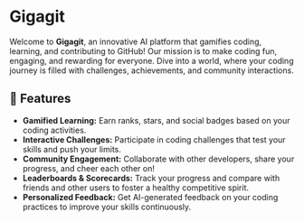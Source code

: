 # Gigagit

Welcome to **Gigagit**, an innovative AI platform that gamifies coding, learning, and contributing to GitHub! Our mission is to make coding fun, engaging, and rewarding for everyone. Dive into a world, where your coding journey is filled with challenges, achievements, and community interactions.

## 🌟 Features

- **Gamified Learning:** Earn ranks, stars, and social badges based on your coding activities.
- **Interactive Challenges:** Participate in coding challenges that test your skills and push your limits.
- **Community Engagement:** Collaborate with other developers, share your progress, and cheer each other on!
- **Leaderboards & Scorecards:** Track your progress and compare with friends and other users to foster a healthy competitive spirit.
- **Personalized Feedback:** Get AI-generated feedback on your coding practices to improve your skills continuously.
